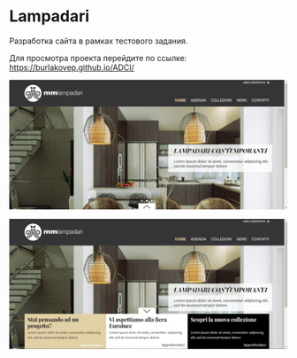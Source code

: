 # Lampadari

Разработка сайта в рамках тестового задания.

Для просмотра проекта перейдите по ссылке: https://burlakovep.github.io/ADCI/

![alt text](screenshots/image1.jpg)

![alt text](screenshots/image2.jpg)

